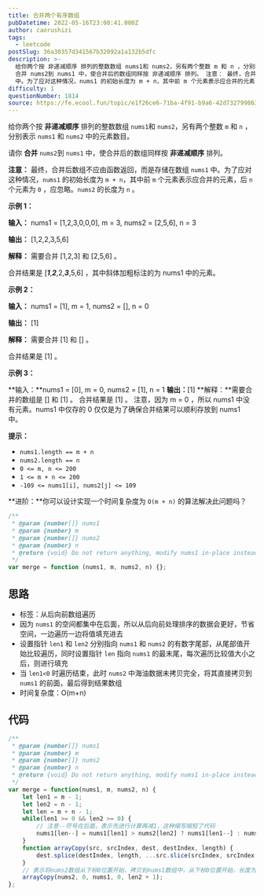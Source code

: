 ```yaml
---
title: 合并两个有序数组
pubDatetime: 2022-05-16T23:00:41.000Z
author: caorushizi
tags:
  - leetcode
postSlug: 36a30357d341567b32092a1a132b5dfc
description: >-
  给你两个按 非递减顺序 排列的整数数组 nums1和 nums2，另有两个整数 m 和 n ，分别表示 nums1 和 nums2 中的元素数目。 请你
  合并 nums2到 nums1 中，使合并后的数组同样按 非递减顺序 排列。 注意： 最终，合并后数组不应由函数返回，而是存储在数组 nums1
  中。为了应对这种情况，nums1 的初始长度为 m + n，其中前 m 个元素表示应合并的元素，后
difficulty: 1
questionNumber: 1814
source: https://fe.ecool.fun/topic/e1f26ce6-71ba-4f91-b9a6-42d732799863
---
```


给你两个按 **非递减顺序** 排列的整数数组 `nums1`和 `nums2`，另有两个整数 `m` 和 `n` ，分别表示 `nums1` 和 `nums2` 中的元素数目。

请你 **合并** `nums2`到 `nums1` 中，使合并后的数组同样按 **非递减顺序** 排列。

**注意：** 最终，合并后数组不应由函数返回，而是存储在数组 `nums1` 中。为了应对这种情况，`nums1` 的初始长度为 `m + n`，其中前 `m` 个元素表示应合并的元素，后 `n` 个元素为 `0` ，应忽略。`nums2` 的长度为 `n` 。

**示例 1：**

**输入：** nums1 = [1,2,3,0,0,0], m = 3, nums2 = [2,5,6], n = 3

**输出：** [1,2,2,3,5,6]

**解释：** 需要合并 [1,2,3] 和 [2,5,6] 。

合并结果是 [_**1**_,_**2**_,2,_**3**_,5,6] ，其中斜体加粗标注的为 nums1 中的元素。

**示例 2：**

**输入：** nums1 = [1], m = 1, nums2 = [], n = 0

**输出：** [1]

**解释：** 需要合并 [1] 和 [] 。

合并结果是 [1] 。

**示例 3：**

**输入：**nums1 = [0], m = 0, nums2 = [1], n = 1
**输出：**[1]
**解释：**需要合并的数组是 [] 和 [1] 。
合并结果是 [1] 。
注意，因为 m = 0 ，所以 nums1 中没有元素。nums1 中仅存的 0 仅仅是为了确保合并结果可以顺利存放到 nums1 中。

**提示：**

- `nums1.length == m + n`
- `nums2.length == n`
- `0 <= m, n <= 200`
- `1 <= m + n <= 200`
- `-109 <= nums1[i], nums2[j] <= 109`

**进阶：**你可以设计实现一个时间复杂度为 `O(m + n)` 的算法解决此问题吗？

```js
/**
 * @param {number[]} nums1
 * @param {number} m
 * @param {number[]} nums2
 * @param {number} n
 * @return {void} Do not return anything, modify nums1 in-place instead.
 */
var merge = function (nums1, m, nums2, n) {};
```

## 思路

- 标签：从后向前数组遍历
- 因为 `nums1` 的空间都集中在后面，所以从后向前处理排序的数据会更好，节省空间，一边遍历一边将值填充进去
- 设置指针 `len1` 和 `len2` 分别指向 `nums1` 和 `nums2` 的有数字尾部，从尾部值开始比较遍历，同时设置指针 `len` 指向 `nums1` 的最末尾，每次遍历比较值大小之后，则进行填充
- 当 `len1<0` 时遍历结束，此时 `nums2` 中海油数据未拷贝完全，将其直接拷贝到 `nums1` 的前面，最后得到结果数组
- 时间复杂度：O(m+n)

## 代码

```JavaScript
/**
 * @param {number[]} nums1
 * @param {number} m
 * @param {number[]} nums2
 * @param {number} n
 * @return {void} Do not return anything, modify nums1 in-place instead.
 */
var merge = function(nums1, m, nums2, n) {
    let len1 = m - 1;
    let len2 = n - 1;
    let len = m + n - 1;
    while(len1 >= 0 && len2 >= 0) {
        // 注意--符号在后面，表示先进行计算再减1，这种缩写缩短了代码
        nums1[len--] = nums1[len1] > nums2[len2] ? nums1[len1--] : nums2[len2--];
    }
    function arrayCopy(src, srcIndex, dest, destIndex, length) {
        dest.splice(destIndex, length, ...src.slice(srcIndex, srcIndex + length));
    }
    // 表示将nums2数组从下标0位置开始，拷贝到nums1数组中，从下标0位置开始，长度为len2+1
    arrayCopy(nums2, 0, nums1, 0, len2 + 1);
};
```
